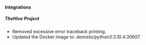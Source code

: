 
#### Integrations
##### TheHive Project
- Removed excessive error traceback printing.
- Updated the Docker image to: *demisto/python3:3.10.4.30607*.
